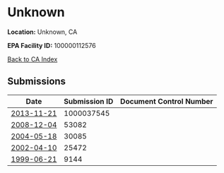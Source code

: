 # Unknown

**Location:** Unknown, CA

**EPA Facility ID:** 100000112576

[Back to CA Index](../../index.md)

## Submissions

| Date | Submission ID | Document Control Number |
|------|--------------|-------------------------|
| [2013-11-21](submissions/1000037545.md) | 1000037545 |  |
| [2008-12-04](submissions/53082.md) | 53082 |  |
| [2004-05-18](submissions/30085.md) | 30085 |  |
| [2002-04-10](submissions/25472.md) | 25472 |  |
| [1999-06-21](submissions/9144.md) | 9144 |  |
